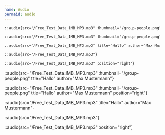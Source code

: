 ```yaml
---
name: Audio
permaid: audio
---
```


```markdown
::audio{src="/Free_Test_Data_1MB_MP3.mp3" thumbnail="/group-people.png" title="Hallo" author="Max Mustermann"}

::audio{src="/Free_Test_Data_1MB_MP3.mp3" thumbnail="/group-people.png" title="Hallo" author="Max Mustermann" position="right"}

::audio{src="/Free_Test_Data_1MB_MP3.mp3" title="Hallo" author="Max Mustermann"}

::audio{src="/Free_Test_Data_1MB_MP3.mp3"}

::audio{src="/Free_Test_Data_1MB_MP3.mp3" position="right"}
```

::audio{src="/Free_Test_Data_1MB_MP3.mp3" thumbnail="/group-people.png" title="Hallo" author="Max Mustermann"}

::audio{src="/Free_Test_Data_1MB_MP3.mp3" thumbnail="/group-people.png" title="Hallo" author="Max Mustermann" position="right"}

::audio{src="/Free_Test_Data_1MB_MP3.mp3" title="Hallo" author="Max Mustermann"}

::audio{src="/Free_Test_Data_1MB_MP3.mp3"}

::audio{src="/Free_Test_Data_1MB_MP3.mp3" position="right"}
